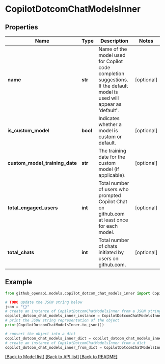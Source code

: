 # CopilotDotcomChatModelsInner


## Properties

Name | Type | Description | Notes
------------ | ------------- | ------------- | -------------
**name** | **str** | Name of the model used for Copilot code completion suggestions. If the default model is used will appear as &#39;default&#39;. | [optional] 
**is_custom_model** | **bool** | Indicates whether a model is custom or default. | [optional] 
**custom_model_training_date** | **str** | The training date for the custom model (if applicable). | [optional] 
**total_engaged_users** | **int** | Total number of users who prompted Copilot Chat on github.com at least once for each model. | [optional] 
**total_chats** | **int** | Total number of chats initiated by users on github.com. | [optional] 

## Example

```python
from github_openapi.models.copilot_dotcom_chat_models_inner import CopilotDotcomChatModelsInner

# TODO update the JSON string below
json = "{}"
# create an instance of CopilotDotcomChatModelsInner from a JSON string
copilot_dotcom_chat_models_inner_instance = CopilotDotcomChatModelsInner.from_json(json)
# print the JSON string representation of the object
print(CopilotDotcomChatModelsInner.to_json())

# convert the object into a dict
copilot_dotcom_chat_models_inner_dict = copilot_dotcom_chat_models_inner_instance.to_dict()
# create an instance of CopilotDotcomChatModelsInner from a dict
copilot_dotcom_chat_models_inner_from_dict = CopilotDotcomChatModelsInner.from_dict(copilot_dotcom_chat_models_inner_dict)
```
[[Back to Model list]](../README.md#documentation-for-models) [[Back to API list]](../README.md#documentation-for-api-endpoints) [[Back to README]](../README.md)


